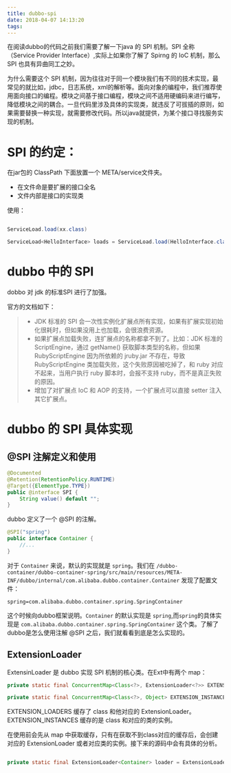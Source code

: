 ```yaml
---
title: dubbo-spi
date: 2018-04-07 14:13:20
tags:
---
```


在阅读dubbo的代码之前我们需要了解一下java 的 SPI 机制。SPI 全称 （Service Provider Interface）,实际上如果你了解了 Spirng 的 IoC 机制，那么 SPI 也具有异曲同工之妙。

为什么需要这个 SPI 机制，因为往往对于同一个模块我们有不同的技术实现，最常见的就比如，jdbc，日志系统，xml的解析等。面向对象的编程中，我们推荐使用面向接口的编程。模块之间基于接口编程，模块之间不适用硬编码来进行编写，降低模块之间的耦合。一旦代码里涉及具体的实现类，就违反了可拔插的原则，如果需要替换一种实现，就需要修改代码。所以java就提供，为某个接口寻找服务实现的机制。

# SPI 的约定：

在jar包的 ClassPath 下面放置一个 META/service文件夹。

* 在文件命是要扩展的接口全名
* 文件内部是接口的实现类

使用：

```java

ServiceLoad.load(xx.class)

ServiceLoad<HelloInterface> loads = ServiceLoad.load(HelloInterface.class)

```

# dubbo 中的 SPI

dobbo 对 jdk 的标准SPI 进行了加强。

官方的文档如下：

>* JDK 标准的 SPI 会一次性实例化扩展点所有实现，如果有扩展实现初始化很耗时，但如果没用上也加载，会很浪费资源。
>* 如果扩展点加载失败，连扩展点的名称都拿不到了。比如：JDK 标准的 ScriptEngine，通过 getName() 获取脚本类型的名称，但如果 RubyScriptEngine 因为所依赖的 jruby.jar 不存在，导致 RubyScriptEngine 类加载失败，这个失败原因被吃掉了，和 ruby 对应不起来，当用户执行 ruby 脚本时，会报不支持 ruby，而不是真正失败的原因。
>* 增加了对扩展点 IoC 和 AOP 的支持，一个扩展点可以直接 setter 注入其它扩展点。

# dubbo 的 SPI 具体实现

## @SPI 注解定义和使用

```java
@Documented
@Retention(RetentionPolicy.RUNTIME)
@Target({ElementType.TYPE})
public @interface SPI {
    String value() default "";
}
```

dubbo 定义了一个 @SPI 的注解。

```java
@SPI("spring")
public interface Container {
    //...
}
```

对于 `Container` 来说，默认的实现就是 `spring`。我们在 `/dubbo-container/dubbo-container-spring/src/main/resources/META-INF/dubbo/internal/com.alibaba.dubbo.container.Container` 发现了配置文件：

```
spring=com.alibaba.dubbo.container.spring.SpringContainer
```

这个时候向dubbo框架说明。`Container` 的默认实现是 `spring`,而`spring`的具体实现是 `com.alibaba.dubbo.container.spring.SpringContainer` 这个类。了解了dubbo是怎么使用注解 @SPI 之后，我们就看看到底是怎么实现的。

## ExtensionLoader

ExtensinLoader 是 dubbo 实现 SPI 机制的核心类。在Ext中有两个 map：

```java
private static final ConcurrentMap<Class<?>, ExtensionLoader<?>> EXTENSION_LOADERS = new ConcurrentHashMap<Class<?>, ExtensionLoader<?>>();

private static final ConcurrentMap<Class<?>, Object> EXTENSION_INSTANCES = new ConcurrentHashMap<Class<?>, Object>();

```

EXTENSION_LOADERS 缓存了 class 和他对应的 ExtensionLoader。
EXTENSION_INSTANCES 缓存的是 class 和对应的类的实例。

在使用前会先从 map 中获取缓存，只有在获取不到class对应的缓存后，会创建对应的 ExtensionLoader 或者对应类的实例。接下来的源码中会有具体的分析。

```java

private static final ExtensionLoader<Container> loader = ExtensionLoader.getExtensionLoader(Container.class);

```